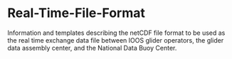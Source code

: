Real-Time-File-Format
=====================

Information and templates describing the netCDF file format to be used as the real time exchange data file between IOOS glider operators, the glider data assembly center, and the National Data Buoy Center.
